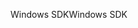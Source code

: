 <span data-ttu-id="62d0b-101">Windows SDK</span><span class="sxs-lookup"><span data-stu-id="62d0b-101">Windows SDK</span></span>
